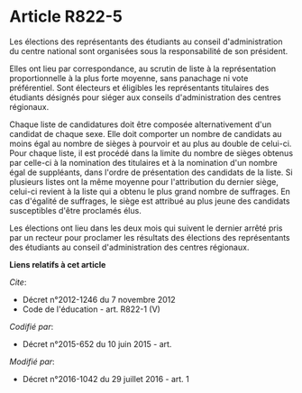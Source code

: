 # Article R822-5

Les élections des représentants des étudiants au conseil d'administration du centre national sont organisées sous la
responsabilité de son président. 

Elles ont lieu par correspondance, au scrutin de liste à la représentation proportionnelle à la plus forte moyenne, sans
panachage ni vote préférentiel. Sont électeurs et éligibles les représentants titulaires des étudiants désignés pour siéger
aux conseils d'administration des centres régionaux. 

Chaque liste de candidatures doit être composée alternativement d'un candidat de chaque sexe. Elle doit comporter un nombre
de candidats au moins égal au nombre de sièges à pourvoir et au plus au double de celui-ci. Pour chaque liste, il est procédé
dans la limite du nombre de sièges obtenus par celle-ci à la nomination des titulaires et à la nomination d'un nombre égal de
suppléants, dans l'ordre de présentation des candidats de la liste. Si plusieurs listes ont la même moyenne pour
l'attribution du dernier siège, celui-ci revient à la liste qui a obtenu le plus grand nombre de suffrages. En cas d'égalité
de suffrages, le siège est attribué au plus jeune des candidats susceptibles d'être proclamés élus. 

Les élections ont lieu dans les deux mois qui suivent le dernier arrêté pris par un recteur pour proclamer les résultats des
élections des représentants des étudiants au conseil d'administration des centres régionaux.

**Liens relatifs à cet article**

_Cite_:

  - Décret n°2012-1246 du 7 novembre 2012
  - Code de l'éducation - art. R822-1 (V)

_Codifié par_:

  - Décret n°2015-652 du 10 juin 2015 - art.

_Modifié par_:

  - Décret n°2016-1042 du 29 juillet 2016 - art. 1
